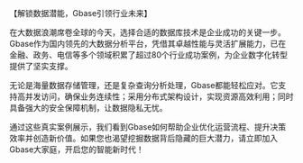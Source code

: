 【解锁数据潜能，Gbase引领行业未来】

在大数据浪潮席卷全球的今天，选择合适的数据库技术是企业成功的关键一步。Gbase作为国内领先的大数据分析平台，凭借其卓越性能与灵活扩展能力，已在金融、政务、电信等多个领域积累了超过80个行业成功案例，为企业数字化转型提供了坚实支撑。

无论是海量数据存储管理，还是复杂查询分析处理，Gbase都能轻松应对。它支持高并发访问，确保业务连续性；采用分布式架构设计，实现资源高效利用；同时具备强大的安全保障机制，让数据隐私无忧。

通过这些真实案例展示，我们看到Gbase如何帮助企业优化运营流程、提升决策效率并创造新价值。如果您也渴望挖掘数据背后隐藏的巨大潜力，请立即加入Gbase大家庭，开启您的智能新时代！